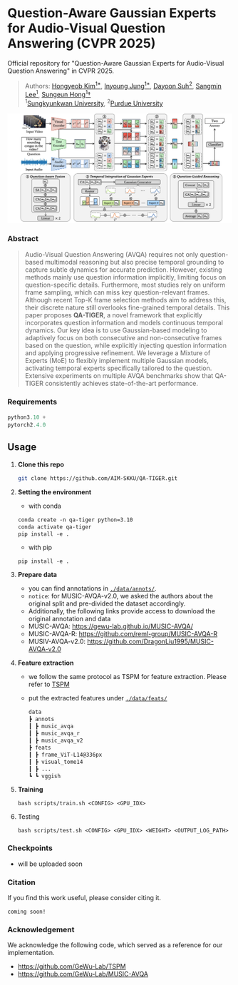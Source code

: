 # Question-Aware Gaussian Experts for Audio-Visual Question Answering (CVPR 2025)
Official repository for "Question-Aware Gaussian Experts for Audio-Visual Question Answering" in CVPR 2025.

> Authors: [Hongyeob Kim<sup>1*](https://github.com/redleaf-kim), [Inyoung Jung<sup>1*](https://github.com/nanacoco419), [Dayoon Suh<sup>2</sup>](https://github.com/dayoonsuh), [Sangmin Lee<sup>1](https://sites.google.com/view/sangmin-lee/home), [Sungeun Hong<sup>1</sup>&dagger;](https://www.csehong.com/) <br>
> <sup>1</sup>[Sungkyunkwan University](https://www.skku.edu/eng/index.do), <sup>2</sup>[Purdue University](https://www.purdue.edu/)

<p align=center><img src="./images/main_figure.png" width="1024px"></p>

### Abstract
>Audio-Visual Question Answering (AVQA) requires not only question-based multimodal reasoning but also precise temporal grounding to capture subtle dynamics for accurate prediction. However, existing methods mainly use question information implicitly, limiting focus on question-specific details. Furthermore, most studies rely on uniform frame sampling, which can miss key question-relevant frames. Although recent Top-K frame selection methods aim to address this, their discrete nature still overlooks fine-grained temporal details. This paper proposes **QA-TIGER**, a novel framework that explicitly incorporates question information and models continuous temporal dynamics. Our key idea is to use Gaussian-based modeling to adaptively focus on both consecutive and non-consecutive frames based on the question, while explicitly injecting question information and applying progressive refinement. We leverage a Mixture of Experts (MoE) to flexibly implement multiple Gaussian models, activating temporal experts specifically tailored to the question. Extensive experiments on multiple AVQA benchmarks show that QA-TIGER consistently achieves state-of-the-art performance.


### Requirements
```python
python3.10 +
pytorch2.4.0
```

## Usage

1. **Clone this repo**

    ```bash
    git clone https://github.com/AIM-SKKU/QA-TIGER.git
    ```

2. **Setting the environment**
    - with conda
    ```
    conda create -n qa-tiger python=3.10
    conda activate qa-tiger
    pip install -e .
    ```

    - with pip
    ```
    pip install -e .
    ```

2. **Prepare data**
    - you can find annotations in [`./data/annots/`](./data/annots/).
    - `notice`: for MUSIC-AVQA-v2.0, we asked the authors about the original split and pre-divided the dataset accordingly.
    - Additionally, the following links provide access to download the original annotation and data
    - MUSIC-AVQA: https://gewu-lab.github.io/MUSIC-AVQA/
    - MUSIC-AVQA-R: https://github.com/reml-group/MUSIC-AVQA-R
    - MUSIV-AVQA-v2.0: https://github.com/DragonLiu1995/MUSIC-AVQA-v2.0

4. **Feature extraction**
    - we follow the same protocol as TSPM for feature extraction. Please refer to [TSPM](https://github.com/GeWu-Lab/TSPM)
    - put the extracted features under [`./data/feats/`](./data/feats/)
    
        ```
        data
        ┣ annots
        ┃ ┣ music_avqa
        ┃ ┣ music_avqa_r
        ┃ ┣ music_avqa_v2
        ┣ feats
        ┃ ┣ frame_ViT-L14@336px
        ┃ ┣ visual_tome14
        ┃ ┣ ...
        ┗ ┗ vggish
        ```

4. **Training**

    ```shell
    bash scripts/train.sh <CONFIG> <GPU_IDX>
    ```

5. Testing

    ```shell
    bash scripts/test.sh <CONFIG> <GPU_IDX> <WEIGHT> <OUTPUT_LOG_PATH>
    ```

### Checkpoints

- will be uploaded soon


### Citation

If you find this work useful, please consider citing it.

```
coming soon!
```

### Acknowledgement
We acknowledge the following code, which served as a reference for our implementation.
- https://github.com/GeWu-Lab/TSPM
- https://github.com/GeWu-Lab/MUSIC-AVQA